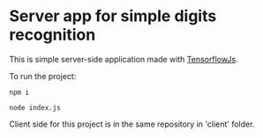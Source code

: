 # Server app for simple digits recognition

This is simple server-side application made with [TensorflowJs](https://www.tensorflow.org/js).

To run the project:

`npm i`

`node index.js`

Client side for this project is in the same repository in 'client' folder.
